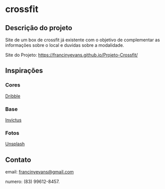 # crossfit

## Descrição do projeto

Site de um box de crossfit já existente com o objetivo de complementar as informações sobre o local e duvidas sobre a modalidade.

Site do Projeto: https://francinyevans.github.io/Projeto-Crossfit/

## Inspirações

### Cores

[Dribble](https://dribbble.com/)

### Base

[Invictus](https://www.crossfitinvictus.com/)

### Fotos

[Unsplash](https://unsplash.com/)


## Contato

email: francinyevans@gmail.com

numero: (83) 99612-8457.
